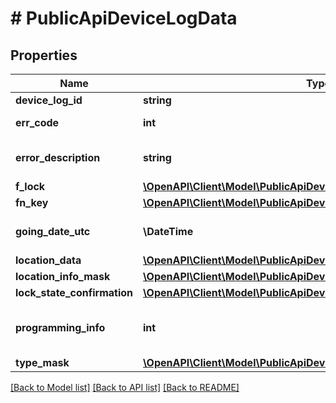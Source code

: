 # # PublicApiDeviceLogData

## Properties

Name | Type | Description | Notes
------------ | ------------- | ------------- | -------------
**device_log_id** | **string** | Id | [optional]
**err_code** | **int** | Error code from device | [optional]
**error_description** | **string** | Error description from device | [optional]
**f_lock** | [**\OpenAPI\Client\Model\PublicApiDeviceLogDataFLock**](PublicApiDeviceLogDataFLock.md) |  | [optional]
**fn_key** | [**\OpenAPI\Client\Model\PublicApiDeviceLogDataFNKey**](PublicApiDeviceLogDataFNKey.md) |  | [optional]
**going_date_utc** | **\DateTime** | Date and time of log access | [optional]
**location_data** | [**\OpenAPI\Client\Model\PublicApiDeviceLogDataLocationData**](PublicApiDeviceLogDataLocationData.md) |  | [optional]
**location_info_mask** | [**\OpenAPI\Client\Model\PublicApiDeviceLogDataLocationInfoMask**](PublicApiDeviceLogDataLocationInfoMask.md) |  | [optional]
**lock_state_confirmation** | [**\OpenAPI\Client\Model\PublicApiDeviceLogDataLockStateConfirmation**](PublicApiDeviceLogDataLockStateConfirmation.md) |  | [optional]
**programming_info** | **int** | Additional programming information if any. | [optional]
**type_mask** | [**\OpenAPI\Client\Model\PublicApiDeviceLogDataTypeMask**](PublicApiDeviceLogDataTypeMask.md) |  | [optional]

[[Back to Model list]](../../README.md#models) [[Back to API list]](../../README.md#endpoints) [[Back to README]](../../README.md)
